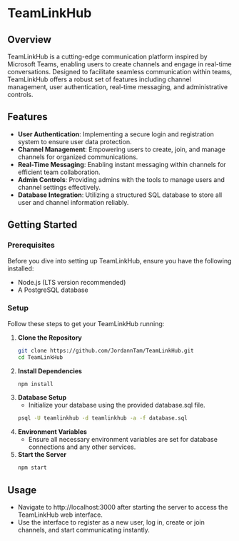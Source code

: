 # TeamLinkHub

## Overview

TeamLinkHub is a cutting-edge communication platform inspired by Microsoft Teams, enabling users to create channels and engage in real-time conversations. Designed to facilitate seamless communication within teams, TeamLinkHub offers a robust set of features including channel management, user authentication, real-time messaging, and administrative controls.

## Features

- **User Authentication**: Implementing a secure login and registration system to ensure user data protection.
- **Channel Management**: Empowering users to create, join, and manage channels for organized communications.
- **Real-Time Messaging**: Enabling instant messaging within channels for efficient team collaboration.
- **Admin Controls**: Providing admins with the tools to manage users and channel settings effectively.
- **Database Integration**: Utilizing a structured SQL database to store all user and channel information reliably.

## Getting Started

### Prerequisites

Before you dive into setting up TeamLinkHub, ensure you have the following installed:

- Node.js (LTS version recommended)
- A PostgreSQL database

### Setup

Follow these steps to get your TeamLinkHub running:

1. **Clone the Repository**
   ```bash
   git clone https://github.com/JordannTam/TeamLinkHub.git
   cd TeamLinkHub
2. **Install Dependencies**
    ```bash
    npm install
3. **Database Setup**
   * Initialize your database using the provided database.sql file.
    ```bash
    psql -U teamlinkhub -d teamlinkhub -a -f database.sql
4. **Environment Variables**
   * Ensure all necessary environment variables are set for database connections and any other services.
5. **Start the Server**
    ```bash
    npm start


## Usage
* Navigate to http://localhost:3000 after starting the server to access the TeamLinkHub web interface.
* Use the interface to register as a new user, log in, create or join channels, and start communicating instantly.

